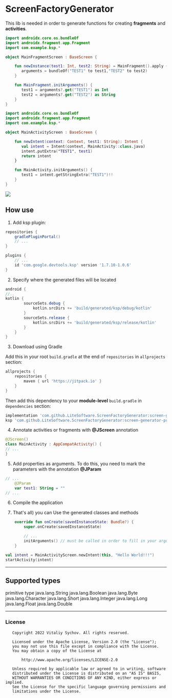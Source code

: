 # ScreenFactoryGenerator

This lib is needed in order to generate functions for creating **fragments** and **activities**.


```kotlin
import androidx.core.os.bundleOf
import androidx.fragment.app.Fragment
import com.example.ksp.*

object MainFragmentScreen : BaseScreen {

    fun newInstance(test1: Int, test2: String) = MainFragment().apply {
       arguments = bundleOf("TEST1" to test1,"TEST2" to test2)
    }

    fun MainFragment.initArguments() {
       test1 = arguments?.get("TEST1") as Int
       test2 = arguments?.get("TEST2") as String
    }
}
```

```kotlin
import androidx.core.os.bundleOf
import androidx.fragment.app.Fragment
import com.example.ksp.*

object MainActivityScreen : BaseScreen {

    fun newIntent(context: Context, test1: String): Intent { 
       val intent = Intent(context, MainActivity::class.java)
       intent.putExtra("TEST1", test1)
       return intent
    }

    fun MainActivity.initArguments() {
       test1 = intent.getStringExtra("TEST1")!!
    }
}
```

[![](https://jitpack.io/v/LiteSoftware/ScreenFactoryGenerator.svg)](https://jitpack.io/#LiteSoftware/ScreenFactoryGenerator)

## How use

1. Add ksp plugin:

```groovy
repositories {
    gradlePluginPortal()
    // ...
}
```

```groovy
plugins {
    // ...
    id 'com.google.devtools.ksp' version '1.7.10-1.0.6'
}
```

2. Specify where the generated files will be located

```groovy
android {
//..
kotlin {
        sourceSets.debug {
            kotlin.srcDirs += 'build/generated/ksp/debug/kotlin'
        }
        sourceSets.release {
            kotlin.srcDirs += 'build/generated/ksp/release/kotlin'
        }
    }
}
```

3. Download using Gradle

Add this in your root `build.gradle` at the end of `repositories` in `allprojects` section:
```groovy
allprojects {
    repositories {
        maven { url 'https://jitpack.io' }
    }
}
```

Then add this dependency to your **module-level** `build.gradle` in `dependencies` section:
```groovy
implementation 'com.github.LiteSoftware.ScreenFactoryGenerator:screen-generator-annotation:$version'
ksp 'com.github.LiteSoftware.ScreenFactoryGenerator:screen-generator-processor:$version'

```

4. Annotate activities or fragments with **@JScreen** annotation

```kotlin
@JScreen()
class MainActivity : AppCompatActivity() {
// ...
}
```

5. Add properties as arguments. To do this, you need to mark the parameters with the annotation **@JParam**

```kotlin
// ...
    @JParam
    var test1: String = ""
// ...
```

6. Compile the application

7. That's all) you can Use the generated classes and methods

```kotlin
    override fun onCreate(savedInstanceState: Bundle?) {
        super.onCreate(savedInstanceState)

        // ...
        initArguments() // must be called in order to fill in your arguments
    }
```

```kotlin
val intent = MainActivityScreen.newIntent(this, "Hello World!!!")
startActivity(intent)
```


---

## Supported types

primitive type
java.lang.String
java.lang.Boolean
java.lang.Byte
java.lang.Character
java.lang.Short
java.lang.Integer
java.lang.Long
java.lang.Float
java.lang.Double

---

### License

```
   Copyright 2022 Vitaliy Sychov. All rights reserved.

   Licensed under the Apache License, Version 2.0 (the "License");
   you may not use this file except in compliance with the License.
   You may obtain a copy of the License at

       http://www.apache.org/licenses/LICENSE-2.0

   Unless required by applicable law or agreed to in writing, software
   distributed under the License is distributed on an "AS IS" BASIS,
   WITHOUT WARRANTIES OR CONDITIONS OF ANY KIND, either express or implied.
   See the License for the specific language governing permissions and
   limitations under the License.
```
